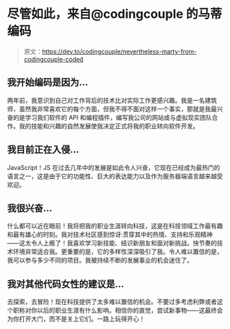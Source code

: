 # 尽管如此，来自@codingcouple 的马蒂编码

> 原文：<https://dev.to/codingcouple/nevertheless-marty-from-codingcouple-coded>

## 我开始编码是因为...

两年前，我意识到自己对工作背后的技术比对实际工作更感兴趣。我是一名建筑师，虽然我非常喜欢它的每个方面，但我不得不面对这样一个事实，那就是我最兴奋的是学习我们软件的 API 和编程插件，编写我公司的网站或与虚拟现实团队合作。我的技能和兴趣的自然发展使我决定正式将我的职业转向软件开发。

## 我目前正在入侵...

JavaScript！JS 在过去几年中的发展是如此令人兴奋，它现在已经成为最热门的语言之一，这是由于它的功能性、巨大的表达能力以及作为服务器端语言越来越受欢迎。

## 我很兴奋...

什么都可以近在眼前！我将把我的职业生涯转向科技，这是在科技领域工作最有趣和最有雄心的时刻。我对技术社区感到惊讶:贯穿其中的热情、支持和乐观精神——这太令人上瘾了！我喜欢学习新技能、结识新朋友和面对新挑战。快节奏的技术环境非常适合我。更重要的是，它的多样性深深吸引了我。令人难以置信的是，我可以参与多少不同的项目。我被持续不断的发展事业的机会迷住了。

## 我对其他代码女性的建议是...

去探索，去冒险！现在科技提供了太多难以置信的机会。不要过多考虑利弊或者这个职称对你以后的职业生涯有什么影响。相信你的直觉，尝试新事物——这最终会为你打开大门，而不是关上它们。一路上玩得开心！